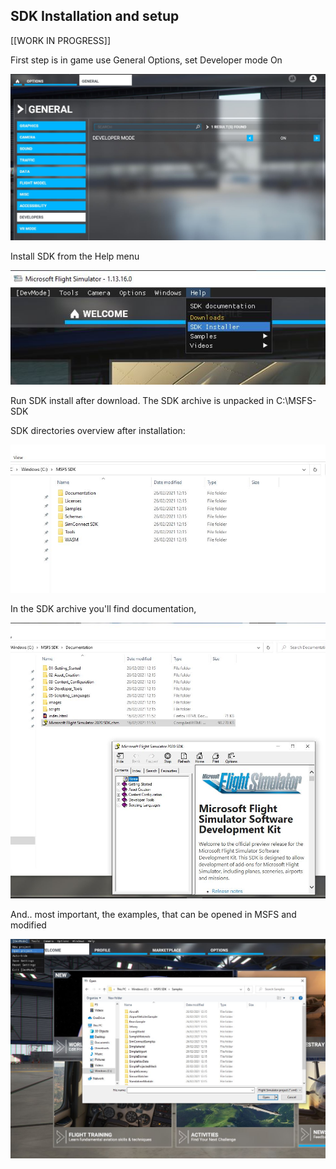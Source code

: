 ## SDK Installation and setup


[[WORK IN PROGRESS]]

First step is in game use General Options, set Developer mode On

![Switch on developer mode](00_DeveloperModeOn.JPG?raw=true "Scenery")

Install SDK from the Help menu

![Install SDK from the Window menu](01_InstallSDK.JPG?raw=true "Scenery")

Run SDK install after download. The SDK archive is unpacked in C:\MSFS-SDK 

SDK directories overview after installation:

![SDK directories overview](02_SDKInstalled.JPG?raw=true "Scenery")

In the SDK archive you'll find documentation,

![SDK directories overview](03_SDKInstalled_Help.JPG?raw=true "Scenery")

And.. most important, the examples, that can be opened in MSFS and modified

![SDK directories overview](04_SDKExamples.JPG?raw=true "Scenery")





